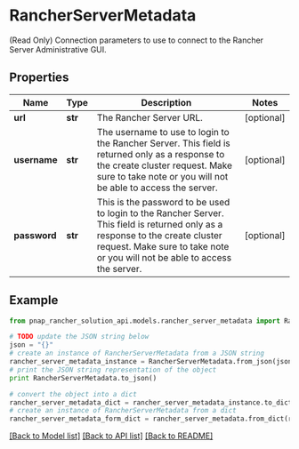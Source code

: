 # RancherServerMetadata

(Read Only) Connection parameters to use to connect to the Rancher Server Administrative GUI.

## Properties

Name | Type | Description | Notes
------------ | ------------- | ------------- | -------------
**url** | **str** | The Rancher Server URL. | [optional] 
**username** | **str** | The username to use to login to the Rancher Server. This field is returned only as a response to the create cluster request. Make sure to take note or you will not be able to access the server. | [optional] 
**password** | **str** | This is the password to be used to login to the Rancher Server. This field is returned only as a response to the create cluster request. Make sure to take note or you will not be able to access the server. | [optional] 

## Example

```python
from pnap_rancher_solution_api.models.rancher_server_metadata import RancherServerMetadata

# TODO update the JSON string below
json = "{}"
# create an instance of RancherServerMetadata from a JSON string
rancher_server_metadata_instance = RancherServerMetadata.from_json(json)
# print the JSON string representation of the object
print RancherServerMetadata.to_json()

# convert the object into a dict
rancher_server_metadata_dict = rancher_server_metadata_instance.to_dict()
# create an instance of RancherServerMetadata from a dict
rancher_server_metadata_form_dict = rancher_server_metadata.from_dict(rancher_server_metadata_dict)
```
[[Back to Model list]](../README.md#documentation-for-models) [[Back to API list]](../README.md#documentation-for-api-endpoints) [[Back to README]](../README.md)



